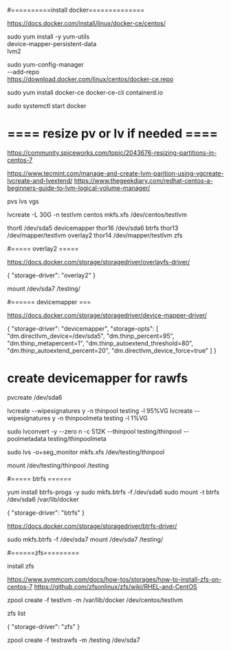 

#==========install docker==============

https://docs.docker.com/install/linux/docker-ce/centos/

sudo yum install -y yum-utils \
  device-mapper-persistent-data \
  lvm2

sudo yum-config-manager \
    --add-repo \
    https://download.docker.com/linux/centos/docker-ce.repo

sudo yum install docker-ce docker-ce-cli containerd.io

sudo systemctl start docker

# ==== resize pv or lv if needed ====

https://community.spiceworks.com/topic/2043676-resizing-partitions-in-centos-7

https://www.tecmint.com/manage-and-create-lvm-parition-using-vgcreate-lvcreate-and-lvextend/
https://www.thegeekdiary.com/redhat-centos-a-beginners-guide-to-lvm-logical-volume-manager/

pvs
lvs
vgs

lvcreate -L 30G -n testlvm centos
mkfs.xfs /dev/centos/testlvm

thor6 /dev/sda5 devicemapper
thor16 /dev/sda6 btrfs
thor13 /dev/mapper/testlvm overlay2
thor14 /dev/mapper/testlvm zfs

#===== overlay2 =====

https://docs.docker.com/storage/storagedriver/overlayfs-driver/

{
  "storage-driver": "overlay2"
}

mount /dev/sda7 /testing/

#====== devicemapper ===

https://docs.docker.com/storage/storagedriver/device-mapper-driver/

{
  "storage-driver": "devicemapper",
  "storage-opts": [
    "dm.directlvm_device=/dev/sda5",
    "dm.thinp_percent=95",
    "dm.thinp_metapercent=1",
    "dm.thinp_autoextend_threshold=80",
    "dm.thinp_autoextend_percent=20",
    "dm.directlvm_device_force=true"
  ]
}

# create devicemapper for rawfs

pvcreate /dev/sda6

lvcreate --wipesignatures y -n thinpool testing -l 95%VG
lvcreate --wipesignatures y -n thinpoolmeta testing -l 1%VG

sudo lvconvert -y --zero n -c 512K --thinpool testing/thinpool --poolmetadata testing/thinpoolmeta

sudo lvs -o+seg_monitor
mkfs.xfs /dev/testing/thinpool

mount /dev/testing/thinpool /testing

#===== btrfs ======

yum install btrfs-progs -y
sudo mkfs.btrfs -f /dev/sda6
sudo mount -t btrfs /dev/sda6 /var/lib/docker

{
  "storage-driver": "btrfs"
}

https://docs.docker.com/storage/storagedriver/btrfs-driver/

sudo mkfs.btrfs -f /dev/sda7
mount /dev/sda7 /testing/

#======zfs=========

install zfs

https://www.symmcom.com/docs/how-tos/storages/how-to-install-zfs-on-centos-7
https://github.com/zfsonlinux/zfs/wiki/RHEL-and-CentOS

zpool create -f testlvm -m /var/lib/docker /dev/centos/testlvm

zfs list

{
  "storage-driver": "zfs"
}

zpool create -f testrawfs -m /testing /dev/sda7
